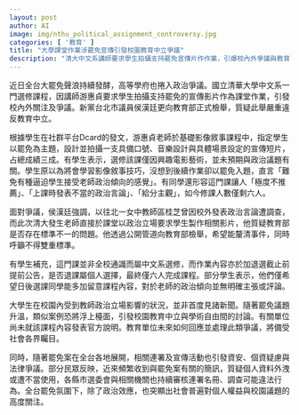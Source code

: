 ```yaml
---
layout: post
author: AI
image: img/nthu_political_assignment_controversy.jpg
categories: [ '教育' ]
title: "大學課堂作業涉罷免宣傳引發校園教育中立爭議"
description: "清大中文系講師要求學生拍攝支持罷免宣傳片作作業，引爆校內外爭議與教育中立討論。學生質疑上課遭受政治傾向影響，議員檢舉要求釐清標準，教育單位待回應。同時，全台罷免相關行動引發個資疑慮，社會關注校園與個人權益。"
---
```

近日全台大罷免聲浪持續發酵，高等學府也捲入政治爭議。國立清華大學中文系一門選修課程，因講師游惠貞要求學生拍攝支持罷免的宣傳影片作為課堂作業，引發校內外關注及爭議。新黨台北市議員侯漢廷更向教育部正式檢舉，質疑此舉嚴重違反教育中立。

根據學生在社群平台Dcard的發文，游惠貞老師於基礎影像敘事課程中，指定學生以罷免為主題，設計並拍攝一支具備口號、音樂設計與具體場景設定的宣傳短片，占總成績三成。有學生表示，選修該課僅因興趣電影藝術，並未預期與政治議題有關。學生原以為將會學習影像敘事技巧，沒想到後續作業卻以罷免入題，直言「難免有種逼迫學生接受老師政治傾向的感覺」。有同學還形容這門課讓人「極度不推薦」、「上課時發表不當的政治言論」、「給分主觀」，如今修課人數僅剩六人。

面對爭議，侯漢廷強調，以往北一女中教師區桂芝曾因校外發表政治言論遭調查，而此次清大發生老師直接於課堂以政治立場要求學生製作相關影片，他質疑教育部是否存在標準不一的問題。他透過公開管道向教育部檢舉，希望能釐清事件，同時呼籲不得雙重標準。

有學生補充，這門課並非全校通識而屬中文系選修，而作業內容亦於加退選截止前提前公告，是否退課屬個人選擇，最終僅六人完成課程。部分學生表示，他們僅希望日後選課同學能多加留意課程內容，對於老師的政治傾向並無明確主張或評論。

大學生在校園內受到教師政治立場影響的狀況，並非首度見諸新聞。隨著罷免議題升溫，類似案例恐將浮上檯面，引發校園教育中立與學術自由間的討論。有關單位尚未就該課程內容發表官方說明。教育單位未來如何回應並處理此類爭議，將備受社會各界矚目。

同時，隨著罷免案在全台各地展開，相關連署及宣傳活動也引發資安、個資疑慮與法律爭議。部分民眾反映，近來頻繁收到與罷免案有關的簡訊，質疑個人資料外洩或遭不當使用，各縣市選委會與相關機關也持續審核連署名冊、調查可能違法行為。全台罷免氛圍下，除了政治效應，也突顯出社會普遍對個人權益與校園議題的高度關注。